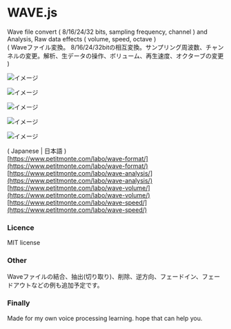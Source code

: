 # WAVE.js
Wave file convert ( 8/16/24/32 bits, sampling frequency, channel ) and Analysis, Raw data effects ( volume, speed, octave )  
( Waveファイル変換。 8/16/24/32bitの相互変換。サンプリング周波数、チャンネルの変更。解析、生データの操作、ボリューム、再生速度、オクターブの変更 )
  
![イメージ](https://github.com/TakeshiOkamoto/WAVE.js/blob/master/demo1.png)  
  
![イメージ](https://github.com/TakeshiOkamoto/WAVE.js/blob/master/demo2.png)  
  
![イメージ](https://github.com/TakeshiOkamoto/WAVE.js/blob/master/demo3.png)  
  
![イメージ](https://github.com/TakeshiOkamoto/WAVE.js/blob/master/demo4.png)  
  
![イメージ](https://github.com/TakeshiOkamoto/WAVE.js/blob/master/demo5.png)  
  
( Japanese | 日本語 )    
[https://www.petitmonte.com/labo/wave-format/](https://www.petitmonte.com/labo/wave-format/)  
[https://www.petitmonte.com/labo/wave-analysis/](https://www.petitmonte.com/labo/wave-analysis/)  
[https://www.petitmonte.com/labo/wave-volume/](https://www.petitmonte.com/labo/wave-volume/)  
[https://www.petitmonte.com/labo/wave-speed/](https://www.petitmonte.com/labo/wave-speed/)  
  
### Licence
MIT license  
  
### Other
Waveファイルの結合、抽出(切り取り)、削除、逆方向、フェードイン、フェードアウトなどの例も追加予定です。  
    
### Finally
Made for my own voice processing learning. hope that can help you.
